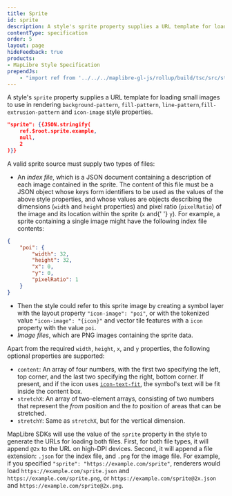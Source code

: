 ```yaml
---
title: Sprite
id: sprite
description: A style's sprite property supplies a URL template for loading small images to use in rendering background-pattern, fill-pattern, line-pattern,fill-extrusion-pattern and icon-image style properties.
contentType: specification
order: 5
layout: page
hideFeedback: true
products:
- MapLibre Style Specification
prependJs:
    - "import ref from '../../../maplibre-gl-js/rollup/build/tsc/src/style-spec/reference/latest';"
---
```


A style's `sprite` property supplies a URL template for loading small images to use in rendering `background-pattern`, `fill-pattern`, `line-pattern`,`fill-extrusion-pattern` and `icon-image` style properties.

```json
"sprite": {{JSON.stringify(
    ref.$root.sprite.example,
    null,
    2
)}}
```

A valid sprite source must supply two types of files:

- An _index file_, which is a JSON document containing a description of each image contained in the sprite. The content of this file must be a JSON object whose keys form identifiers to be used as the values of the above style properties, and whose values are objects describing the dimensions (`width` and `height` properties) and pixel ratio (`pixelRatio`) of the image and its location within the sprite (`x` and{' '} `y`). For example, a sprite containing a single image might have the following index file contents:

```json
{
    "poi": {
        "width": 32,
        "height": 32,
        "x": 0,
        "y": 0,
        "pixelRatio": 1
    }
}
```

- Then the style could refer to this sprite image by creating a symbol layer with the layout property `"icon-image": "poi"`, or with the tokenized value  `"icon-image": "{icon}"` and vector tile features with a `icon` property with the value `poi`.
- _Image files_, which are PNG images containing the sprite data.

Apart from the required `width`, `height`, `x`, and `y` properties, the following optional properties are supported:
<!-- copyeditor ignore retext-passive -->
- `content`: An array of four numbers, with the first two specifying the left, top corner, and the last two specifying the right, bottom corner. If present, and if the icon uses [`icon-text-fit`](/maplibre-gl-js-docs/style-spec/layers/#layout-symbol-icon-text-fit), the symbol's text will be fit inside the content box.
- `stretchX`: An array of two-element arrays, consisting of two numbers that represent the _from_ position and the _to_ position of areas that can be stretched.
- `stretchY`: Same as `stretchX`, but for the vertical dimension.

MapLibre SDKs will use the value of the `sprite` property in the style to generate the URLs for loading both files. First, for both file types, it will append `@2x` to the URL on high-DPI devices. Second, it will append a file extension: `.json` for the index file, and `.png` for the image file. For example, if you specified `"sprite": "https://example.com/sprite"`, renderers would load `https://example.com/sprite.json` and `https://example.com/sprite.png`, or `https://example.com/sprite@2x.json` and `https://example.com/sprite@2x.png`.

